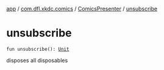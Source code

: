 [app](../../index.md) / [com.dfl.xkdc.comics](../index.md) / [ComicsPresenter](index.md) / [unsubscribe](./unsubscribe.md)

# unsubscribe

`fun unsubscribe(): `[`Unit`](https://kotlinlang.org/api/latest/jvm/stdlib/kotlin/-unit/index.html)

disposes all disposables

